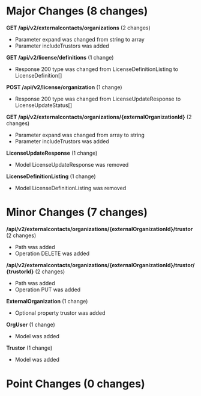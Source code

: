 
# Major Changes (8 changes)

**GET /api/v2/externalcontacts/organizations** (2 changes)

* Parameter expand was changed from string to array
* Parameter includeTrustors was added

**GET /api/v2/license/definitions** (1 change)

* Response 200 type was changed from LicenseDefinitionListing to LicenseDefinition[]

**POST /api/v2/license/organization** (1 change)

* Response 200 type was changed from LicenseUpdateResponse to LicenseUpdateStatus[]

**GET /api/v2/externalcontacts/organizations/{externalOrganizationId}** (2 changes)

* Parameter expand was changed from array to string
* Parameter includeTrustors was added

**LicenseUpdateResponse** (1 change)

* Model LicenseUpdateResponse was removed

**LicenseDefinitionListing** (1 change)

* Model LicenseDefinitionListing was removed


# Minor Changes (7 changes)

**/api/v2/externalcontacts/organizations/{externalOrganizationId}/trustor** (2 changes)

* Path was added
* Operation DELETE was added

**/api/v2/externalcontacts/organizations/{externalOrganizationId}/trustor/{trustorId}** (2 changes)

* Path was added
* Operation PUT was added

**ExternalOrganization** (1 change)

* Optional property trustor was added

**OrgUser** (1 change)

* Model was added

**Trustor** (1 change)

* Model was added


# Point Changes (0 changes)
